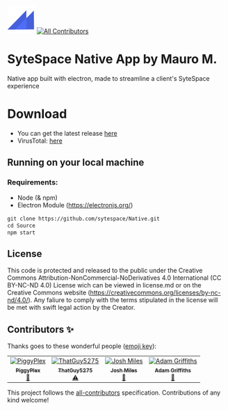 ![](https://raw.githubusercontent.com/sytespace/Branding/master/Logos/Main/favicon.png)
[![All Contributors](https://img.shields.io/badge/all_contributors-4-orange.svg?style=flat-square)](#contributors)

# SyteSpace Native App by Mauro M.
Native app built with electron, made to streamline a client's SyteSpace experience

# Download

* You can get the latest release [here](https://github.com/sytespace/Native/releases)
* VirusTotal: [here](https://www.virustotal.com/gui/file/7236eb0b53ca9b5b32da3619bc497ed151956eded2cc1c1a44717a5c4f5bee0a/detection)

## Running on your local machine
### Requirements:
* Node (& npm)
* Electron Module (https://electronjs.org/)

```
git clone https://github.com/sytespace/Native.git
cd Source
npm start
```

## License
This code is protected and released to the public under the Creative Commons Attribution-NonCommercial-NoDerivatives 4.0 International (CC BY-NC-ND 4.0) License wich can be viewed in license.md or on the Creative Commons website (https://creativecommons.org/licenses/by-nc-nd/4.0/). Any faliure to comply with the terms stipulated in the license will be met with swift legal action by the Creator.

## Contributors ✨

Thanks goes to these wonderful people ([emoji key](https://allcontributors.org/docs/en/emoji-key)):

<!-- ALL-CONTRIBUTORS-LIST:START - Do not remove or modify this section -->
<!-- prettier-ignore -->
<table>
  <tr>
    <td align="center"><a href="http://piggyplex.net"><img src="https://avatars3.githubusercontent.com/u/15018948?v=4" width="100px;" alt="PiggyPlex"/><br /><sub><b>PiggyPlex</b></sub></a><br /><a href="https://github.com/sytespace/Native/issues?q=author%3APiggyPlex" title="Bug reports">🐛</a></td>
    <td align="center"><a href="https://sytespace.net"><img src="https://avatars3.githubusercontent.com/u/42699143?v=4" width="100px;" alt="ThatGuy5275"/><br /><sub><b>ThatGuy5275</b></sub></a><br /><a href="https://github.com/sytespace/Native/commits?author=Wallvon" title="Tests">⚠️</a></td>
    <td align="center"><a href="https://loving.digital"><img src="https://avatars0.githubusercontent.com/u/19347018?v=4" width="100px;" alt="Josh Miles"/><br /><sub><b>Josh Miles</b></sub></a><br /><a href="#question-DefinitelyNotJosh" title="Answering Questions">💬</a></td>
    <td align="center"><a href="http://sytespace.net"><img src="https://avatars1.githubusercontent.com/u/44293115?v=4" width="100px;" alt="Adam Griffiths"/><br /><sub><b>Adam Griffiths</b></sub></a><br /><a href="https://github.com/sytespace/Native/commits?author=adameg2305" title="Documentation">📖</a></td>
  </tr>
</table>

<!-- ALL-CONTRIBUTORS-LIST:END -->

This project follows the [all-contributors](https://github.com/all-contributors/all-contributors) specification. Contributions of any kind welcome!